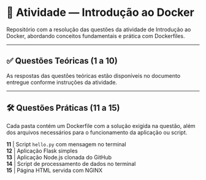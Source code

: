 # 🐋 Atividade — Introdução ao Docker

Repositório com a resolução das questões da atividade de Introdução ao Docker, abordando conceitos fundamentais e prática com Dockerfiles.

---

## ✅ Questões Teóricas (1 a 10)

As respostas das questões teóricas estão disponíveis no documento entregue conforme instruções da atividade.

---

## 🛠️ Questões Práticas (11 a 15)

Cada pasta contém um Dockerfile com a solução exigida na questão, além dos arquivos necessários para o funcionamento da aplicação ou script.

 **11** | Script `hello.py` com mensagem no terminal  
 **12** | Aplicação Flask simples  
 **13** | Aplicação Node.js clonada do GitHub  
 **14** | Script de processamento de dados no terminal  
 **15** | Página HTML servida com NGINX
